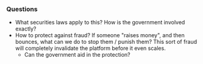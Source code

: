 


### Questions

- What securities laws apply to this? How is the government involved exactly?
- How to protect against fraud? If someone "raises money", and then bounces, what can we do to stop them / punish them? This sort of fraud will completely invalidate the platform before it even scales.
	- Can the government aid in the protection?